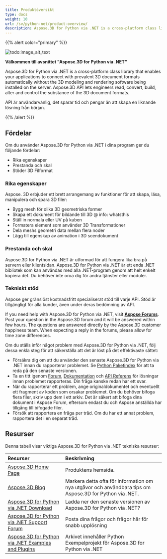 ```yaml
---
title: Produktöversikt
type: docs
weight: 10
url: /sv/python-net/product-overview/
description: Aspose.3D for Python via .NET is a cross-platform class library that enables your applications to connect with prevalent 3D document formats automatically without the 3D modeling and rendering software being installed on the server. Aspose.3D API lets engineers read, convert, build, alter and control the substance of the 3D document formats.
---
```

{{% alert color="primary" %}} 

![todo:image_alt_text](/3d/python-net/home_1.png)

**Välkommen till avsnittet "Aspose.3D for Python via .NET"**

Aspose.3D for Python via .NET is a cross-platform class library that enables your applications to connect with prevalent 3D document formats automatically without the 3D modeling and rendering software being installed on the server. Aspose.3D API lets engineers read, convert, build, alter and control the substance of the 3D document formats.

API är användarvänlig, det sparar tid och pengar än att skapa en liknande lösning från början.

{{% /alert %}} 
##  **Fördelar**
Om du använder Aspose.3D for Python via .NET i dina program ger du följande fördelar:

- Rika egenskaper
- Prestanda och skal
- Stöder 3D Filformat
###  **Rika egenskaper**
Aspose. 3D erbjuder ett brett arrangemang av funktioner för att skapa, läsa, manipulera och spara 3D filer:

- Bygg mesh för olika 3D geometriska former
- Skapa ett dokument för bildande till 3D @ info: whatsthis
- Ställ in normala eller UV på kuben
- Formatera element som använder 3D Transformationer
- Dela meshs geometri data mellan flera noder
- Lägg till egenskap av animation i 3D scendokument
###  **Prestanda och skal**
Aspose.3D for Python via .NET är utformad för att fungera lika bra på servern eller klientsidan. Aspose.3D for Python via .NET är ett enda .NET bibliotek som kan användas med alla .NET-program genom att helt enkelt kopiera det. Du behöver inte oroa dig för andra tjänster eller moduler.
###  **Tekniskt stöd**
Aspose ger gränslöst kostnadsfritt specialiserat stöd till varje API. Stöd är tillgängligt för alla kunder, även under deras bedömning av API.

If you need help with Aspose.3D for Python via .NET, visit [**Aspose Forums**](https://forum.aspose.com/). Post your question in the Aspose.3D forum and it will be answered within few hours. The questions are answered directly by the Aspose.3D customer happiness team. When expecting a reply in the forums, please allow for time zone differences.

Om du ställs inför något problem med Aspose.3D for Python via .NET, följ dessa enkla steg för att säkerställa att det är löst på det effektivaste sättet:

- Försäkra dig om att du använder den senaste Aspose.3D for Python via .NET innan du rapporterar problemet. Se [Python Paketindex](https://pypi.org/project/aspose-3d/) för att ta reda på den senaste versionen.
- Ta en titt igenom [Forum](https://forum.aspose.com/c/3d), [Dokumentation](/3d/sv/python-net/) och [API Referens](https://reference.aspose.com/3d/net) för lösningar innan problemet rapporteras. Din fråga kanske redan har ett svar.
- När du rapporterar ett problem, ange originaldokumentet och eventuellt ett fragment av koden som orsakar problemet. Om du behöver bifoga flera filer, skriv upp dem i ett arkiv. Det är säkert att bifoga dina dokument i Aspose Forum, eftersom endast du och Aspose anställda har tillgång till bifogade filer.
- Försök att rapportera en fråga per tråd. Om du har ett annat problem, rapportera det i en separat tråd.
##  **Resurser**
Denna tabell visar viktiga Aspose.3D for Python via .NET tekniska resurser:

|**Resurser**|**Beskrivning**|
| :- | :- |
|[Aspose.3D Home Page](https://products.aspose.com/3d/python-net/)|Produktens hemsida.|
|[Aspose.3D Blog](https://blog.aspose.com/category/3d/)|Markera detta ofta för information om nya utgåvor och användbara tips om Aspose.3D for Python via .NET.|
|[Aspose.3D for Python via .NET Download](https://pypi.org/project/aspose-3d/)|Ladda ner den senaste versionen av Aspose.3D for Python via .NET?|
|[Aspose.3D for Python via .NET Support Forum](https://forum.aspose.com/c/3d/18)|Posta dina frågor och frågor här för snabb upplösning|
|[Aspose.3D for Python via .NET Examples and Plugins](https://github.com/aspose-3d/Aspose.3D-for-Python-via-.NET)|Arkivet innehåller Python Exempelprojekt för Aspose.3D for Python via .NET|

